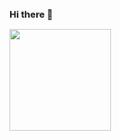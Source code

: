 ### Hi there 👋

<!--START_SECTION:waka-->
<!--END_SECTION:waka-->

<img height="180em" src="https://github-readme-stats.vercel.app/api?username=AbdoulNuru&show_icons=true&hide_border=true&&count_private=true&include_all_commits=true" />

